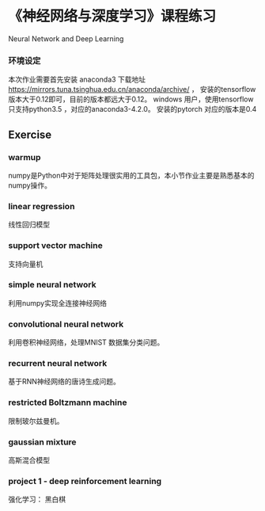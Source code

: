 # 《神经网络与深度学习》课程练习


Neural Network and Deep Learning

### 环境设定
本次作业需要首先安装 anaconda3 下载地址 https://mirrors.tuna.tsinghua.edu.cn/anaconda/archive/ ， 安装的tensorflow 版本大于0.12即可，目前的版本都远大于0.12。 windows 用户，使用tensorflow 只支持python3.5 ，对应的anaconda3-4.2.0。 安装的pytorch 对应的版本是0.4
## Exercise 

###  warmup
numpy是Python中对于矩阵处理很实用的工具包，本小节作业主要是熟悉基本的numpy操作。

### linear regression

线性回归模型

### support vector machine

支持向量机

### simple neural network

利用numpy实现全连接神经网络

### convolutional neural network
利用卷积神经网络，处理MNIST 数据集分类问题。

### recurrent neural network
基于RNN神经网络的唐诗生成问题。
### restricted Boltzmann machine
限制玻尔兹曼机。

### gaussian mixture

高斯混合模型

### project 1 - deep reinforcement learning
强化学习： 黑白棋


